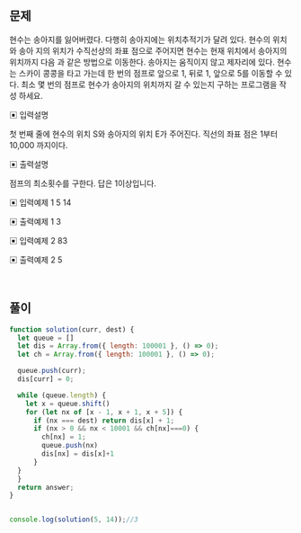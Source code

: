 ## 문제
현수는 송아지를 잃어버렸다. 다행히 송아지에는 위치추적기가 달려 있다. 현수의 위치와 송아 지의 위치가 수직선상의 좌표 점으로 주어지면 현수는 현재 위치에서 송아지의 위치까지 다음 과 같은 방법으로 이동한다. 송아지는 움직이지 않고 제자리에 있다.
현수는 스카이 콩콩을 타고 가는데 한 번의 점프로 앞으로 1, 뒤로 1, 앞으로 5를 이동할 수 있다. 최소 몇 번의 점프로 현수가 송아지의 위치까지 갈 수 있는지 구하는 프로그램을 작성 하세요.

▣ 입력설명

첫 번째 줄에 현수의 위치 S와 송아지의 위치 E가 주어진다. 직선의 좌표 점은 1부터 10,000 까지이다.

▣ 출력설명

점프의 최소횟수를 구한다. 답은 1이상입니다.

▣ 입력예제 1 
5 14

▣ 출력예제 1 
3

▣ 입력예제 2 
83

▣ 출력예제 2 
5


<br>

## 풀이
```js
function solution(curr, dest) {
  let queue = []
  let dis = Array.from({ length: 100001 }, () => 0);
  let ch = Array.from({ length: 100001 }, () => 0);

  queue.push(curr);
  dis[curr] = 0;

  while (queue.length) {
    let x = queue.shift()
    for (let nx of [x - 1, x + 1, x + 5]) {
      if (nx === dest) return dis[x] + 1;
      if (nx > 0 && nx < 10001 && ch[nx]===0) {
        ch[nx] = 1;
        queue.push(nx)
        dis[nx] = dis[x]+1
      }
  }
  }
  return answer;
}


console.log(solution(5, 14));//3
```